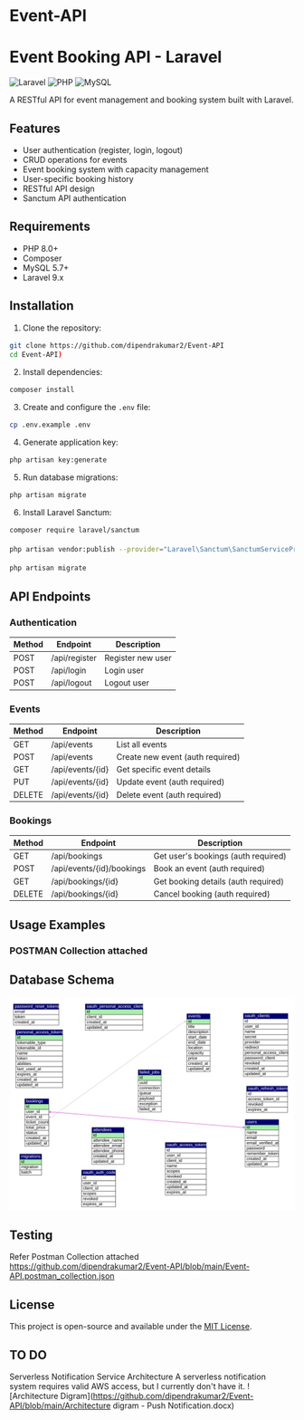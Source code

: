 # Event-API
# Event Booking API - Laravel

![Laravel](https://img.shields.io/badge/Laravel-FF2D20?style=for-the-badge&logo=laravel&logoColor=white)
![PHP](https://img.shields.io/badge/PHP-777BB4?style=for-the-badge&logo=php&logoColor=white)
![MySQL](https://img.shields.io/badge/MySQL-005C84?style=for-the-badge&logo=mysql&logoColor=white)

A RESTful API for event management and booking system built with Laravel.

## Features

- User authentication (register, login, logout)
- CRUD operations for events
- Event booking system with capacity management
- User-specific booking history
- RESTful API design
- Sanctum API authentication

## Requirements

- PHP 8.0+
- Composer
- MySQL 5.7+
- Laravel 9.x

## Installation

1. Clone the repository:
```bash
git clone https://github.com/dipendrakumar2/Event-API
cd Event-API)
```

2. Install dependencies:
```bash
composer install
```

3. Create and configure the `.env` file:
```bash
cp .env.example .env
```

4. Generate application key:
```bash
php artisan key:generate
```

5. Run database migrations:
```bash
php artisan migrate
```

6. Install Laravel Sanctum:
```bash
composer require laravel/sanctum

php artisan vendor:publish --provider="Laravel\Sanctum\SanctumServiceProvider"

php artisan migrate

```

## API Endpoints

### Authentication

| Method | Endpoint       | Description          |
|--------|---------------|----------------------|
| POST   | /api/register | Register new user    |
| POST   | /api/login    | Login user           |
| POST   | /api/logout   | Logout user          |

### Events

| Method | Endpoint      | Description                     |
|--------|--------------|----------------------------------|
| GET    | /api/events  | List all events                 |
| POST   | /api/events  | Create new event (auth required) |
| GET    | /api/events/{id} | Get specific event details    |
| PUT    | /api/events/{id} | Update event (auth required)  |
| DELETE | /api/events/{id} | Delete event (auth required)  |

### Bookings

| Method | Endpoint                      | Description                          |
|--------|-------------------------------|--------------------------------------|
| GET    | /api/bookings                 | Get user's bookings (auth required)  |
| POST   | /api/events/{id}/bookings     | Book an event (auth required)        |
| GET    | /api/bookings/{id}            | Get booking details (auth required)  |
| DELETE | /api/bookings/{id}            | Cancel booking (auth required)       |

## Usage Examples

### POSTMAN Collection attached
## Database Schema

![Database Schema](event_db.svg)

## Testing

Refer Postman Collection attached https://github.com/dipendrakumar2/Event-API/blob/main/Event-API.postman_collection.json

## License

This project is open-source and available under the [MIT License](LICENSE).

## TO DO
Serverless Notification Service Architecture 
A serverless notification system requires valid AWS access, but I currently don't have it.
![Architecture Digram](https://github.com/dipendrakumar2/Event-API/blob/main/Architecture  digram  - Push Notification.docx)
